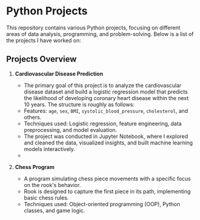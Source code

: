 # Python Projects

This repository contains various Python projects, focusing on different areas of data analysis, programming, and problem-solving. Below is a list of the projects I have worked on:

## Projects Overview

1. **Cardiovascular Disease Prediction**
   - The primary goal of this project is to analyze the cardiovascular disease dataset and build a logistic regression model that predicts the likelihood of developing coronary heart disease within the next 10 years. The structure is roughly as follows:
   - Features: `age`, `sex`, `BMI`, `systolic_blood_pressure`, `cholesterol`, and others.
   - Techniques used: Logistic regression, feature engineering, data preprocessing, and model evaluation.
   - The project was conducted in Jupyter Notebook, where I explored and cleaned the data, visualized insights, and built machine learning models interactively.
   - 

2. **Chess Program**
   - A program simulating chess piece movements with a specific focus on the rook's behavior.
   - Rook is designed to capture the first piece in its path, implementing basic chess rules.
   - Techniques used: Object-oriented programming (OOP), Python classes, and game logic.
